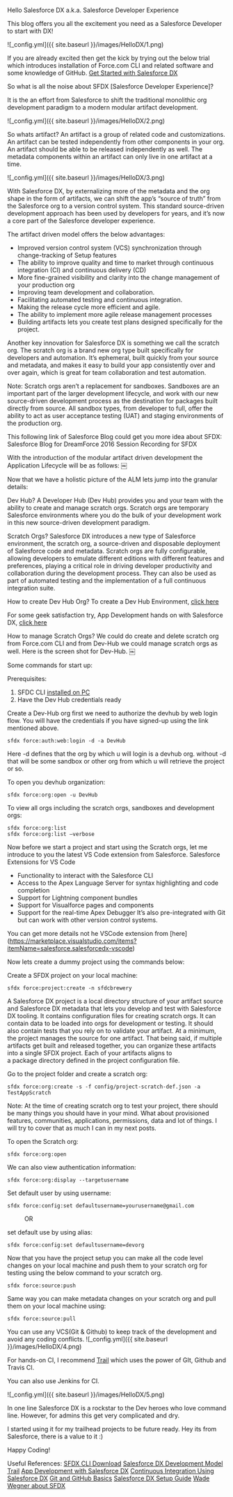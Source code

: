 Hello Salesforce DX a.k.a. Salesforce Developer Experience 

This blog offers you all the excitement you need as a Salesforce Developer to start with DX!

![_config.yml]({{ site.baseurl }}/images/HelloDX/1.png)

If you are already excited then get the kick by trying out the below trial which introduces installation of Force.com CLI and related software and some knowledge of GitHub.
[Get Started with Salesforce DX](https://trailhead.salesforce.com/trails/sfdx_get_started/modules/sfdx_dev_model/units/sfdx_dev_model_neworganization)

So what is all the noise about SFDX [Salesforce Developer Experience]?

It is the an effort from Salesforce to shift the traditional monolithic org development paradigm to a modern modular artifact development.


![_config.yml]({{ site.baseurl }}/images/HelloDX/2.png)

So whats artifact?
An artifact is a group of related code and customizations. An artifact can be tested independently from other components in your org. An artifact should be able to be released independently as well. The metadata components within an artifact can only live in one artifact at a time. 

![_config.yml]({{ site.baseurl }}/images/HelloDX/3.png)

With Salesforce DX, by externalizing more of the metadata and the org shape in the form of artifacts, we can shift the app’s “source of truth” from the Salesforce org to a version control system. This standard source-driven development approach has been used by developers for years, and it’s now a core part of the Salesforce developer experience.

The artifact driven model offers the below advantages:
* Improved version control system (VCS) synchronization through change-tracking of Setup features
* The ability to improve quality and time to market through continuous integration (CI) and continuous delivery (CD)
* More fine-grained visibility and clarity into the change management of your production org
* Improving team development and collaboration.
* Facilitating automated testing and continuous integration.
* Making the release cycle more efficient and agile.
* The ability to implement more agile release management processes
* Building artifacts lets you create test plans designed specifically for the project.  

Another key innovation for Salesforce DX is something we call the scratch org. The scratch org is a brand new org type built specifically for developers and automation. It’s ephemeral, built quickly from your source and metadata, and makes it easy to build your app consistently over and over again, which is great for team collaboration and test automation.

Note: Scratch orgs aren’t a replacement for sandboxes. Sandboxes are an important part of the larger development lifecycle, and work with our new source-driven development process as the destination for packages built directly from source. All sandbox types, from developer to full, offer the ability to act as user acceptance testing (UAT) and staging environments of the production org.

This following link of Salesforce Blog could get you more idea about SFDX:
Salesforce Blog for DreamForce 2016 Session Recording for SFDX


With the introduction of the modular artifact driven development the Application Lifecycle will be as follows:
￼

Now that we have a holistic picture of the ALM lets jump into the granular details:

Dev Hub?
A Developer Hub (Dev Hub) provides you and your team with the ability to create and manage scratch orgs. Scratch orgs are temporary Salesforce environments where you do the bulk of your development work in this new source-driven development paradigm.

Scratch Orgs?
Salesforce DX introduces a new type of Salesforce environment, the scratch org, a source-driven and disposable deployment of Salesforce code and metadata. Scratch orgs are fully configurable, allowing developers to emulate different editions with different features and preferences, playing a critical role in driving developer productivity and collaboration during the development process. They can also be used as part of automated testing and the implementation of a full continuous integration suite.

How to create Dev Hub Org?
To create a Dev Hub Environment, [click here](https://developer.salesforce.com/promotions/orgs/dx-signup)  

For some geek satisfaction try, App Development hands on with Salesforce DX, [click here](https://trailhead.salesforce.com/trails/sfdx_get_started/modules/sfdx_app_dev/units/sfdx_app_dev_setup_dx)

How to manage Scratch Orgs?
We could do create and delete scratch org from Force.com CLI and from Dev-Hub we could manage scratch orgs as well. Here is the screen shot for Dev-Hub.
￼

Some commands for start up:

Prerequisites:
1. SFDC CLI [installed on PC](https://developer.salesforce.com/tools/sfdxcli)  
2. Have the Dev Hub credentials ready 

Create a Dev-Hub org first we need to authorize the devhub by web login flow. You will have the credentials if you have signed-up using the link mentioned above. 

```
sfdx force:auth:web:login -d -a DevHub
```
Here -d defines that the org by which u will login is a devhub org. without -d that will be some sandbox or other org from which u will retrieve the project or so.

To open you devhub organization:

```
sfdx force:org:open -u DevHub

```

To view all orgs including the scratch orgs, sandboxes and development orgs:

```
sfdx force:org:list
sfdx force:org:list —verbose

```

Now before we start a project and start using the Scratch orgs, let me introduce to you the latest VS Code extension from Salesforce.
Salesforce Extensions for VS Code
* Functionality to interact with the Salesforce CLI
* Access to the Apex Language Server for syntax highlighting and code completion
* Support for Lightning component bundles
* Support for Visualforce pages and components
* Support for the real-time Apex Debugger
It’s also pre-integrated with Git but can work with other version control systems.

You can get more details not he VSCode extension from [here] (https://marketplace.visualstudio.com/items?itemName=salesforce.salesforcedx-vscode)

Now lets create a dummy project using the commands below:

Create a SFDX project on your local machine:

```
sfdx force:project:create -n sfdcbrewery

```

A Salesforce DX project is a local directory structure of your artifact source and Salesforce DX metadata that lets you develop and test with Salesforce DX tooling. It contains configuration files for creating scratch orgs. It can contain data to be loaded into orgs for development or testing. It should also contain tests that you rely on to validate your artifact. At a minimum, the project manages the source for one artifact. That being said, if multiple artifacts get built and released together, you can organize these artifacts into a single SFDX project. Each of your artifacts aligns to a package directory defined in the project configuration file.

Go to the project folder and create a scratch org:

```
sfdx force:org:create -s -f config/project-scratch-def.json -a TestAppScratch

```

Note: At the time of creating scratch org to test your project, there should be many things you should have in your mind. What about provisioned features, communities, applications, permissions, data and lot of things. I will try to cover that as much I can in my next posts.

To open the Scratch org:

```
sfdx force:org:open

```

We can also view authentication information:

```
sfdx force:org:display --targetusername

```

Set default user by using username:

```
sfdx force:config:set defaultusername=yourusername@gmail.com

```
           OR
           
set default use by using alias:

```
sfdx force:config:set defaultusername=devorg

```

Now that you have the project setup you can make all the code level changes on your local machine and push them to your scratch org for testing using the below command to your scratch org.

```
sfdx force:source:push

```

Same way you can make metadata changes on your scratch org and pull them on your local machine using:

```
sfdx force:source:pull

```

You can use any VCS(Git & Github) to keep track of the development and avoid any coding conflicts. 
![_config.yml]({{ site.baseurl }}/images/HelloDX/4.png)

For hands-on CI, I recommend [Trail](https://trailhead.salesforce.com/trails/sfdx_get_started/modules/sfdx_travis_ci) which uses the power of GIt, Github and Travis CI. 

You can also use Jenkins for CI.

![_config.yml]({{ site.baseurl }}/images/HelloDX/5.png)

In one line Salesforce DX is a rockstar to the Dev heroes who love command line. However, for admins this get very complicated and dry.

I started using it for my trailhead projects to be future ready. Hey its from Salesforce, there is a value to it :)

Happy Coding!

Useful References:
[SFDX CLI Download](https://developer.salesforce.com/tools/sfdxcli) 
[Salesforce DX Development Model Trail](https://trailhead.salesforce.com/trails/sfdx_get_started/modules/sfdx_dev_model)
[App Development with Salesforce DX](https://trailhead.salesforce.com/trails/sfdx_get_started/modules/sfdx_app_dev)
[Continuous Integration Using Salesforce DX](https://trailhead.salesforce.com/trails/sfdx_get_started/modules/sfdx_travis_ci)
[Git and GitHub Basics](https://trailhead.salesforce.com/trails/sfdx_get_started/modules/git-and-git-hub-basics)
[Salesforce DX Setup Guide](https://developer.salesforce.com/docs/atlas.en-us.sfdx_setup.meta/sfdx_setup/sfdx_setup_intro.html)
[Wade Wegner about SFDX](http://www.wadewegner.com/)
